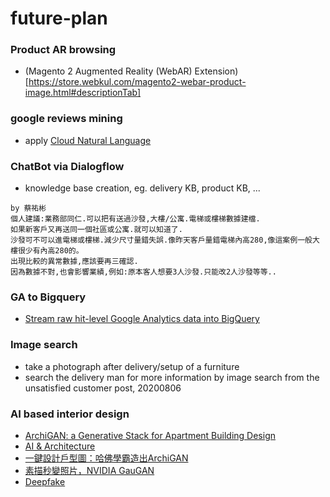 # future-plan

### Product AR browsing
* (Magento 2 Augmented Reality (WebAR) Extension)[https://store.webkul.com/magento2-webar-product-image.html#descriptionTab]

### google reviews mining
* apply [Cloud Natural Language](https://cloud.google.com/natural-language#section-1)

### ChatBot via Dialogflow
* knowledge base creation, eg. delivery KB, product KB, ...
```
by 蔡祐彬
個人建議:業務部同仁.可以把有送過沙發,大樓/公寓.電梯或樓梯數據建檔.
如果新客戶又再送同一個社區或公寓.就可以知道了.
沙發可不可以進電梯或樓梯.減少尺寸量錯失誤.像昨天客戶量錯電梯內高280,像這案例一般大樓很少有內高280的。
出現比較的異常數據,應該要再三確認.
因為數據不對,也會影響業績,例如:原本客人想要3人沙發.只能改2人沙發等等..
```

### GA to Bigquery
* [Stream raw hit-level Google Analytics data into BigQuery](https://github.com/lnklnklnk/ga-bq)

### Image search 
* take a photograph after delivery/setup of a furniture
* search the delivery man for more information by image search from the unsatisfied customer post, 20200806

### AI based interior design
* [ArchiGAN: a Generative Stack for Apartment Building Design](https://devblogs.nvidia.com/archigan-generative-stack-apartment-building-design/)
* [AI & Architecture](https://towardsdatascience.com/ai-architecture-f9d78c6958e0)
* [一鍵設計戶型圖：哈佛學霸造出ArchiGAN](https://kknews.cc/zh-tw/design/y3pom5b.html)
* [素描秒變照片，NVIDIA GauGAN](http://www.pcdiy.com.tw/detail/14254)
* [Deepfake](https://www.bnext.com.tw/article/56202/ai-deepfake-lucid-film)
